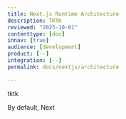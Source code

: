 ```yaml
---
title: Next.js Runtime Architecture
description: TKTK
reviewed: "2025-10-01"
contenttype: [doc]
innav: [true]
audience: [development]
product: [--]
integration: [--]
permalink: docs/nextjs/architecture

---
```


<Partial file="nextjs-pre-ga.md" />

tktk

By default, Next
